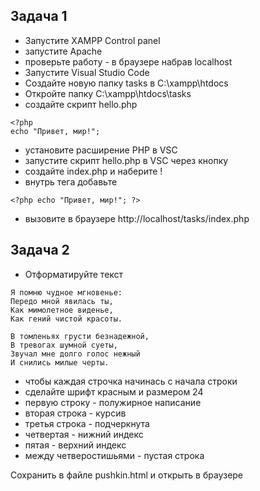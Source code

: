 ## Задача 1
- Запустите XAMPP Control panel
- запустите Apache
- проверьте работу - в браузере набрав localhost
- Запустите Visual Studio Code
- Создайте новую папку tasks в C:\xampp\htdocs
- Откройте папку C:\xampp\htdocs\tasks
- создайте скрипт hello.php
```
<?php
echo "Привет, мир!"; 
```
- установите расширение PHP в VSC
- запустите скрипт hello.php в VSC через кнопку
- создайте index.php и наберите !<TAB>
- внутрь тега <body></body> добавьте
```
<?php echo "Привет, мир!"; ?>
```
- вызовите в браузере http://localhost/tasks/index.php

## Задача 2
- Отформатируйте текст
```
Я помню чудное мгновенье:
Передо мной явилась ты,
Как мимолетное виденье,
Как гений чистой красоты.

В томленьях грусти безнадежной,
В тревогах шумной суеты,
Звучал мне долго голос нежный
И снились милые черты.
```
- чтобы каждая строчка начинась с начала строки
- сделайте шрифт красным и размером 24
- первую строку - полужирное написание
- вторая строка - курсив
- третья строка - подчеркнута
- четвертая - нижний индекс
- пятая - верхний индекс
- между четверостишьями - пустая строка

Сохранить в файле pushkin.html и открыть в браузере
